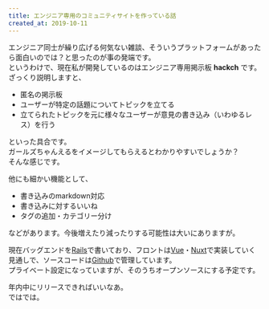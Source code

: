 ```yaml
---
title: エンジニア専用のコミュニティサイトを作っている話
created_at: 2019-10-11
---
```


エンジニア同士が繰り広げる何気ない雑談、そういうプラットフォームがあったら面白いのでは？と思ったのが事の発端です。  
というわけで、現在私が開発しているのはエンジニア専用掲示板 **hackch** です。  
ざっくり説明しますと、

* 匿名の掲示板
* ユーザーが特定の話題についてトピックを立てる
* 立てられたトピックを元に様々なユーザーが意見の書き込み（いわゆるレス）を行う

といった具合です。  
ガールズちゃんえるをイメージしてもらえるとわかりやすいでしょうか？  
そんな感じです。  

他にも細かい機能として、

* 書き込みのmarkdown対応
* 書き込みに対するいいね
* タグの追加・カテゴリー分け

などがあります。今後増えたり減ったりする可能性は大いにありますが。  

現在バッグエンドを[Rails](https://rubyonrails.org/)で書いており、フロントは[Vue](https://jp.vuejs.org/index.html)・[Nuxt](https://ja.nuxtjs.org/)で実装していく見通しで、ソースコードは[Github](https://github.com/samsepy)で管理しています。  
プライベート設定になっていますが、そのうちオープンソースにする予定です。  

年内中にリリースできればいいなあ。  
ではでは。
